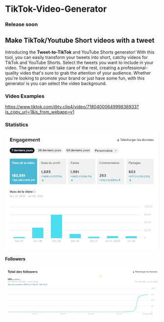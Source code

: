 # TikTok-Video-Generator
### Release soon
## Make TikTok/Youtube Short videos with a tweet
Introducing the **Tweet-to-TikTok** and YouTube Shorts generator! With this tool, you can easily transform your tweets into short, catchy videos for TikTok and YouTube Shorts. Select the tweets you want to include in your video. The generator will take care of the rest, creating a professional-quality video that's sure to grab the attention of your audience. Whether you're looking to promote your brand or just have some fun, with this generator is you can select the video background. 


### Video Examples
https://www.tiktok.com/@tv.clip4/video/7180400064999836933?is_copy_url=1&is_from_webapp=v1


### Statistics 
![tiktok stat](https://github.com/Nielzaclord/TikTok-Video-Generator/blob/main/Capture%20d%E2%80%99%C3%A9cran%202023-01-04%20100006.jpg)
#### Followers
![tiktok stats](https://github.com/Nielzaclord/TikTok-Video-Generator/blob/main/Capture%20d%E2%80%99%C3%A9cran%202023-01-04%20123738.jpg)



